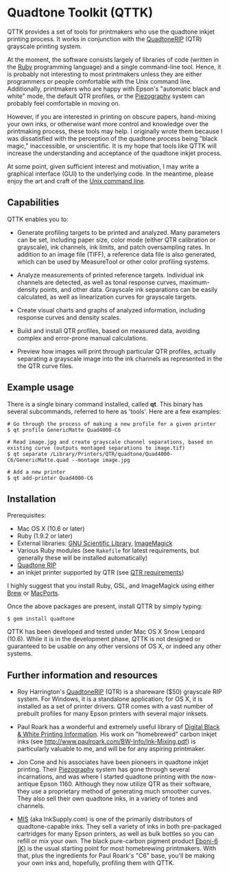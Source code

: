 # Quadtone Toolkit (QTTK)

QTTK provides a set of tools for printmakers who use the quadtone inkjet printing process.  It works in conjunction with the [QuadtoneRIP](http://www.quadtonerip.com) (QTR) grayscale printing system.

At the moment, the software consists largely of libraries of code (written in the [Ruby](http://ruby-lang.org) programming language) and a single command-line tool.  Hence, it is probably not interesting to most printmakers unless they are either programmers or people comfortable with the Unix command line.  Additionally, printmakers who are happy with Epson's "automatic black and white" mode, the default QTR profiles, or the [Piezography](http://piezography.com) system can probably feel comfortable in moving on.

However, if you are interested in printing on obscure papers, hand-mixing your own inks, or otherwise want more control and knowledge over the printmaking process, these tools may help.  I originally wrote them because I was dissatisfied with the perception of the quadtone process being "black magic," inaccessible, or unscientific.  It is my hope that tools like QTTK will increase the understanding and acceptance of the quadtone inkjet process.

At some point, given sufficient interest and motivation, I may write a graphical interface (GUI) to the underlying code.  In the meantime, please enjoy the art and craft of the [Unix command line](http://en.wikipedia.org/wiki/Command-line_interface).


## Capabilities

QTTK enables you to:

  - Generate profiling targets to be printed and analyzed.  Many parameters can be set, including paper size, color mode (either QTR calibration or grayscale), ink channels, ink limits, and patch oversampling rates.  In addition to an image file (TIFF), a reference data file is also generated, which can be used by MeasureTool or other color profiling systems.
  
  - Analyze measurements of printed reference targets.  Individual ink channels are detected, as well as tonal response curves, maximum-density points, and other data.  Grayscale ink separations can be easily calculated, as well as linearization curves for grayscale targets.
  
  - Create visual charts and graphs of analyzed information, including response curves and density scales.
  
  - Build and install QTR profiles, based on measured data, avoiding complex and error-prone manual calculations.
  
  - Preview how images will print through particular QTR profiles, actually separating a grayscale image into the ink channels as represented in the the QTR curve files.


## Example usage

There is a single binary command installed, called **qt**.  This binary has several subcommands, referred to here as 'tools'.  Here are a few examples:

    # Go through the process of making a new profile for a given printer
    $ qt profile GenericMatte Quad4000-C6
  
    # Read image.jpg and create grayscale channel separations, based on existing curve (outputs montaged separations to image.tif)
    $ qt separate /Library/Printers/QTR/quadtone/Quad4000-C6/GenericMatte.quad --montage image.jpg
  
    # Add a new printer
    $ qt add-printer Quad4000-C6


## Installation

Prerequisites:

- Mac OS X (10.6 or later)
- Ruby (1.9.2 or later)
- External libraries: [GNU Scientific Library](http://www.gnu.org/software/gsl/), [ImageMagick](http://www.imagemagick.org)
- Various Ruby modules (see `Rakefile` for latest requirements, but generally these will be installed automatically)
- [Quadtone RIP](http://www.quadtonerip.com)
- an inkjet printer supported by QTR (see [QTR requirements](http://www.quadtonerip.com/html/QTRrequire.html))

I highly suggest that you install Ruby, GSL, and ImageMagick using either [Brew](https://github.com/mxcl/homebrew) or [MacPorts](http://macports.org).

Once the above packages are present, install QTTR by simply typing:

    $ gem install quadtone

QTTK has been developed and tested under Mac OS X Snow Leopard (10.6).  While it is in the development phase, QTTK is not designed or guaranteed to be usable on any other versions of OS X, or indeed any other systems.


## Further information and resources

- Roy Harrington's [QuadtoneRIP](http://www.quadtonerip.com) (QTR) is a shareware ($50) grayscale RIP system.  For Windows, it is a standalone application; for OS X, it is installed as a set of printer drivers.  QTR comes with a vast number of prebuilt profiles for many Epson printers with several major inksets.

- Paul Roark has a wonderful and extremely useful library of [Digital Black & White Printing Information](http://www.paulroark.com/BW-Info/).  His work on "homebrewed" carbon inkjet inks (see <http://www.paulroark.com/BW-Info/Ink-Mixing.pdf>) is particularly valuable to me, and will be for any aspiring printmaker.

- Jon Cone and his associates have been pioneers in quadtone inkjet printing.  Their [Piezography](http://piezography.com) system has gone through several incarnations, and was where I started quadtone printing with the now-antique Epson 1160.  Although they now utilize QTR as their software, they use a proprietary method of generating much smoother curves.  They also sell their own quadtone inks, in a variety of tones and channels.

- [MIS](http://www.inksupply.com/bwpage.cfm) (aka InkSupply.com) is one of the primarily distributors of quadtone-capable inks.  They sell a variety of inks in both pre-packaged cartridges for many Epson printers, as well as bulk bottles so you can refill or mix your own.  The black pure-carbon pigment product [Eboni-6 (K)](http://www.inksupply.com/product-details.cfm?pn=UT-HEXPT-K) is the usual starting point for most homebrewing printmakers.  With that, plus the ingredients for Paul Roark's "C6" base, you'll be making your own inks and, hopefully, profiling them with QTTK.
